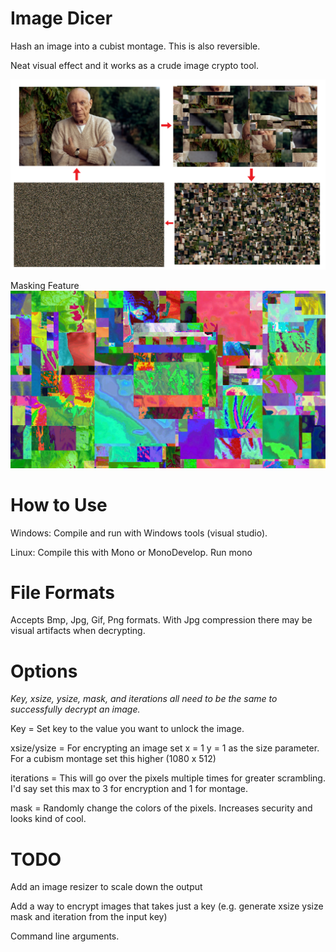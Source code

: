 
# Image Dicer

Hash an image into a cubist montage. This is also reversible. 

Neat visual effect and it works as a crude image crypto tool.

![Preview](./preview.png)

Masking Feature
![Masking Feature](./preview-mask.jpg)

# How to Use

Windows: Compile and run with Windows tools (visual studio).

Linux: Compile this with Mono or MonoDevelop. Run mono 

# File Formats

Accepts Bmp, Jpg, Gif, Png formats. With Jpg compression there may be visual artifacts when decrypting.

# Options

*Key, xsize, ysize, mask, and iterations all need to be the same to successfully decrypt an image.*

Key = Set key to the value you want to unlock the image.

xsize/ysize = For encrypting an image set x = 1 y = 1 as the size parameter. For a cubism montage set this higher (1080 x 512)

iterations = This will go over the pixels multiple times for greater scrambling. I'd say set this max to 3 for encryption and 1 for montage.

mask = Randomly change the colors of the pixels. Increases security and looks kind of cool.

# TODO

Add an image resizer to scale down the output

Add a way to encrypt images that takes just a key (e.g. generate xsize ysize mask and iteration from the input key)

Command line arguments.
